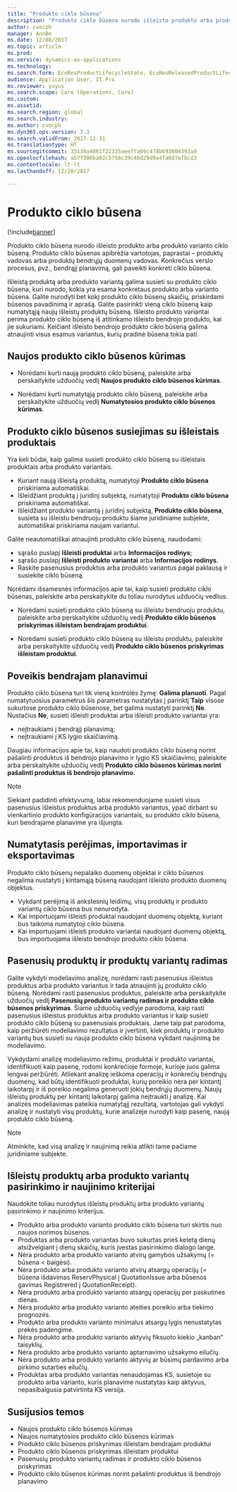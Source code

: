 ```yaml
---
title: "Produkto ciklo būsena"
description: "Produkto ciklo būsena nurodo išleisto produkto arba produkto varianto ciklo būseną."
author: cvocph
manager: AnnBe
ms.date: 12/08/2017
ms.topic: article
ms.prod: 
ms.service: dynamics-ax-applications
ms.technology: 
ms.search.form: EcoResProductLifecycleState, EcoResReleasedProductLifecycleStateChanges
audience: Application User, IT Pro
ms.reviewer: yuyus
ms.search.scope: Core (Operations, Core)
ms.custom: 
ms.assetid: 
ms.search.region: global
ms.search.industry: 
ms.author: cvocph
ms.dyn365.ops.version: 7.3
ms.search.validFrom: 2017-12-31
ms.translationtype: HT
ms.sourcegitcommit: 33130a4061f22335aeeffa69c478b693604393a9
ms.openlocfilehash: a57f306ba02c5758c39c4bd29d9a4fa0d7efbcd3
ms.contentlocale: lt-lt
ms.lasthandoff: 12/20/2017

---
```


# <a name="product-lifecycle-state"></a>Produkto ciklo būsena 

[!include[banner](../includes/banner.md)]


Produkto ciklo būsena nurodo išleisto produkto arba produkto varianto ciklo būseną. Produkto ciklo būsenas apibrėžia vartotojas, paprastai – produktų vadovas arba produktų bendrųjų duomenų vadovas. Konkrečius verslo procesus, pvz., bendrąjį planavimą, gali paveikti konkreti ciklo būsena.   
 
Išleistą produktą arba produkto variantą galima susieti su produkto ciklo būsena, kuri nurodo, kokia yra esama konkretaus produkto arba varianto būsena. Galite nurodyti bet kokį produkto ciklo būsenų skaičių, priskirdami būsenos pavadinimą ir aprašą. Galite pasirinkti vieną ciklo būseną kaip numatytąją naujų išleistų produktų būseną. Išleisto produkto variantai perima produkto ciklo būseną iš atitinkamo išleisto bendrojo produkto, kai jie sukuriami. Keičiant išleisto bendrojo produkto ciklo būseną galima atnaujinti visus esamus variantus, kurių pradinė būsena tokia pati.  

## <a name="create-a-new-product-lifecycle-state"></a>Naujos produkto ciklo būsenos kūrimas 
 
- Norėdami kurti naują produkto ciklo būseną, paleiskite arba perskaitykite užduočių vedlį **Naujos produkto ciklo būsenos kūrimas**. 

-  Norėdami kurti numatytąją produkto ciklo būseną, paleiskite arba perskaitykite užduočių vedlį **Numatytosios produkto ciklo būsenos kūrimas**.   

## <a name="associate-product-lifecycle-states-to-released-products"></a>Produkto ciklo būsenos susiejimas su išleistais produktais  

Yra keli būdai, kaip galima susieti produkto ciklo būseną su išleistais produktais arba produkto variantais.

-  Kuriant naują išleistą produktą, numatytoji **Produkto ciklo būsena** priskiriama automatiškai. 
-  Išleidžiant produktą į juridinį subjektą, numatytoji **Produkto ciklo būsena** priskiriama automatiškai. 
-  Išleidžiant produkto variantą į juridinį subjektą, **Produkto ciklo būsena**, susieta su išleistu bendruoju produktu šiame juridiniame subjekte, automatiškai priskiriama naujam variantui. 

Galite neautomatiškai atnaujinti produkto ciklo būseną, naudodami: 

-    sąrašo puslapį **Išleisti produktai** arba **Informacijos rodinys**; 
-  sąrašo puslapį **Išleisti produkto variantai** arba **Informacijos rodinys**. 
-  Raskite pasenusius produktus arba produkto variantus pagal paklausą ir susiekite ciklo būseną.  

Norėdami išsamesnės informacijos apie tai, kaip susieti produkto ciklo būsenas, paleiskite arba perskaitykite du toliau nurodytus užduočių vedlius.

-  Norėdami susieti produkto ciklo būseną su išleistu bendruoju produktu, paleiskite arba perskaitykite užduočių vedlį **Produkto ciklo būsenos priskyrimas išleistam bendrajam produktui**. 

-  Norėdami susieti produkto ciklo būseną su išleistu produktu, paleiskite arba perskaitykite užduočių vedlį **Produkto ciklo būsenos priskyrimas išleistam produktui**. 

## <a name="impact-on-master-planning"></a>Poveikis bendrajam planavimui 

Produkto ciklo būsena turi tik vieną kontrolės žymę: **Galima planuoti**. Pagal numatytuosius parametrus šis parametras nustatytas į parinktį **Taip** visose sukurtose produkto ciklo būsenose, bet galima nustatyti parinktį **Ne**. Nustačius **Ne**, susieti išleisti produktai arba išleisti produkto variantai yra: 

-  neįtraukiami į bendrąjį planavimą; 
-  neįtraukiami į KS lygio skaičiavimą. 

Daugiau informacijos apie tai, kaip naudoti produkto ciklo būseną norint pašalinti produktus iš bendrojo planavimo ir lygio KS skaičiavimo, paleiskite arba perskaitykite užduočių vedlį **Produkto ciklo būsenos kūrimas norint pašalinti produktus iš bendrojo planavimo**.

> [!NOTE]
> Siekiant padidinti efektyvumą, labai rekomenduojame susieti visus pasenusius išleistus produktus arba produkto variantus, ypač dirbant su vienkartinio produkto konfigūracijos variantais, su produkto ciklo būsena, kuri bendrajame planavime yra išjungta.  
 
## <a name="default-migration-import-and-export"></a>Numatytasis perėjimas, importavimas ir eksportavimas 

Produkto ciklo būsenų nepalaiko duomenų objektai ir ciklo būsenos negalima nustatyti į kintamąją būseną naudojant išleisto produkto duomenų objektus.

-  Vykdant perėjimą iš ankstesnių leidimų, visų produktų ir produkto variantų ciklo būsena bus nenurodyta.  
-  Kai importuojami išleisti produktai naudojant duomenų objektą, kuriant bus taikoma numatytoji ciklo būsena.  
-  Kai importuojami išleisti produkto variantai naudojant duomenų objektą, bus importuojama išleisto bendrojo produkto ciklo būsena.   
 
## <a name="find-obsolete-products-and-products-variants"></a>Pasenusių produktų ir produktų variantų radimas 
 
Galite vykdyti modeliavimo analizę, norėdami rasti pasenusius išleistus produktus arba produkto variantus ir tada atnaujinti jų produkto ciklo būseną. Norėdami rasti pasenusius produktus, paleiskite arba perskaitykite užduočių vedlį **Pasenusių produkto variantų radimas ir produkto ciklo būsenos priskyrimas**. Šiame užduočių vedlyje parodoma, kaip rasti pasenusius išleistus produktus arba produkto variantus ir kaip susieti produkto ciklo būseną su pasenusiais produktais. Jame taip pat parodoma, kaip peržiūrėti modeliavimo rezultatus ir įvertinti, kiek produktų ir produkto variantų bus susieti su nauja produkto ciklo būsena vykdant naujinimą be modeliavimo.  
 
Vykdydami analizę modeliavimo režimu, produktai ir produkto variantai, identifikuoti kaip pasenę, rodomi konkrečioje formoje, kurioje juos galima lengvai peržiūrėti. Atliekant analizę ieškoma operacijų ir konkrečių bendrųjų duomenų, kad būtų identifikuoti produktai, kurių poreikio nėra per kintantį laikotarpį ir iš poreikio negalima generuoti jokių bendrųjų duomenų. Naujų išleistų produktų per kintantį laikotarpį galima neįtraukti į analizę. Kai analizės modeliavimas pateikia numatytąjį rezultatą, vartotojas gali vykdyti analizę ir nustatyti visų produktų, kurie analizėje nurodyti kaip pasenę, naują produkto ciklo būseną.  
 
> [!NOTE]
> Atminkite, kad visą analizę ir naujinimą reikia atlikti tame pačiame juridiniame subjekte.  
 
## <a name="criteria-to-select-and-update-released-products-or-product-variants"></a>Išleistų produktų arba produkto variantų pasirinkimo ir naujinimo kriterijai 
 
Naudokite toliau nurodytus išleistų produktų arba produkto variantų pasirinkimo ir naujinimo kriterijus. 

-    Produkto arba produkto varianto produkto ciklo būsena turi skirtis nuo naujos norimos būsenos. 
-  Produktas arba produkto variantas buvo sukurtas prieš keletą dienų atsižvelgiant į dienų skaičių, kuris įvestas pasirinkimo dialogo lange. 
-  Nėra produkto arba produkto varianto atvirų gamybos užsakymų (= būsena < baigėsi). 
-  Nėra produkto arba produkto varianto atvirų atsargų operacijų (= būsena išdavimas ReservPhysical į QuotationIssue arba būsenos gavimas Registrered į QuotationReceipt). 
-  Nėra produkto arba produkto varianto atsargų operacijų per paskutines dienas. 
-  Nėra produkto arba produkto varianto ateities poreikio arba tiekimo prognozės.  
-  Produkto arba produkto varianto minimalus atsargų lygis nenustatytas prekės padengime. 
-  Nėra produkto arba produkto varianto aktyvių fiksuoto kiekio „kanban“ taisyklių.  
-  Nėra produkto arba produkto varianto aptarnavimo užsakymo eilučių. 
-  Nėra produkto arba produkto varianto aktyvių ar būsimų pardavimo arba pirkimo sutarties eilučių. 
-  Produktas arba produkto variantas nenaudojamas KS, susietoje su produkto arba varianto, kuris planavime nustatytas kaip aktyvus, nepasibaigusia patvirtinta KS versija.

## <a name="related-topics"></a>Susijusios temos

-  Naujos produkto ciklo būsenos kūrimas
-  Naujos numatytosios produkto ciklo būsenos kūrimas
-  Produkto ciklo būsenos priskyrimas išleistam bendrajam produktui
-  Produkto ciklo būsenos priskyrimas išleistam produktui
-  Pasenusių produkto variantų radimas ir produkto ciklo būsenos priskyrimas
-  Produkto ciklo būsenos kūrimas norint pašalinti produktus iš bendrojo planavimo

